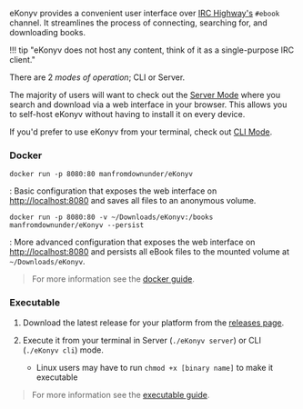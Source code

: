 eKonyv provides a convenient user interface over [IRC Highway's](https://irchighway.net/) `#ebook` channel.
It streamlines the process of connecting, searching for, and downloading books.

!!! tip "eKonyv does not host any content, think of it as a single-purpose IRC client."

There are 2 _modes of operation_; CLI or Server.

The majority of users will want to check out the [Server Mode](./configuration.md) where you search and download via a web interface in your browser.
This allows you to self-host eKonyv without having to install it on every device.

If you'd prefer to use eKonyv from your terminal, check out [CLI Mode](./configuration.md).

### Docker

`docker run -p 8080:80 manfromdownunder/eKonyv`

: Basic configuration that exposes the web interface on [http://localhost:8080](http://localhost:8080) and saves all files to an anonymous volume.

`docker run -p 8080:80 -v ~/Downloads/eKonyv:/books manfromdownunder/eKonyv --persist`

: More advanced configuration that exposes the web interface on [http://localhost:8080](http://localhost:8080) and persists all eBook files to the mounted volume at `~/Downloads/eKonyv`.

> For more information see the [docker guide](./setup/docker.md).

### Executable

1. Download the latest release for your platform from the [releases page](https://github.com/manfromdownunder/eKonyv/releases).
2. Execute it from your terminal in Server (`./eKonyv server`) or CLI (`./eKonyv cli`) mode.

   - Linux users may have to run `chmod +x [binary name]` to make it executable

> For more information see the [executable guide](./setup/executable.md).
